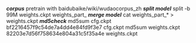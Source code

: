 ***corpus*** pretrain with baidubaike/wiki/wudaocorpus_zh
***split model*** split -b 99M weights.ckpt weights_part_
***merge model*** cat weights_part_* > weights.ckpt
***md5check***
md5sum cfg.ckpt 
bf2216457f9c54de7a4dd4e84fd9f3e7  cfg.ckpt
md5sum weights.ckpt 
82203e7d56f758634e804a31c5f35a4e  weights.ckpt

